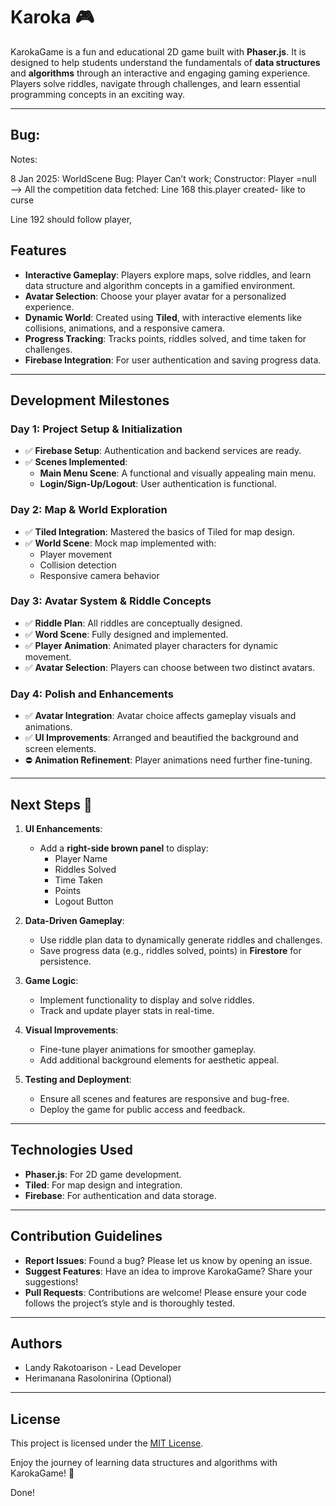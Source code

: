
# Karoka 🎮

KarokaGame is a fun and educational 2D game built with **Phaser.js**. It is designed to help students understand the fundamentals of **data structures** and **algorithms** through an interactive and engaging gaming experience. Players solve riddles, navigate through challenges, and learn essential programming concepts in an exciting way.

---
## Bug:
Notes: 

8 Jan 2025:
WorldScene Bug: Player Can’t work;
Constructor: Player =null
—> All the competition data fetched:
Line 168 this.player created- like to curse

Line 192 should follow player,

## Features

- **Interactive Gameplay**: Players explore maps, solve riddles, and learn data structure and algorithm concepts in a gamified environment.
- **Avatar Selection**: Choose your player avatar for a personalized experience.
- **Dynamic World**: Created using **Tiled**, with interactive elements like collisions, animations, and a responsive camera.
- **Progress Tracking**: Tracks points, riddles solved, and time taken for challenges.
- **Firebase Integration**: For user authentication and saving progress data.

---

## Development Milestones

### **Day 1: Project Setup & Initialization**
- ✅ **Firebase Setup**: Authentication and backend services are ready.
- ✅ **Scenes Implemented**:
  - **Main Menu Scene**: A functional and visually appealing main menu.
  - **Login/Sign-Up/Logout**: User authentication is functional.

### **Day 2: Map & World Exploration**
- ✅ **Tiled Integration**: Mastered the basics of Tiled for map design.
- ✅ **World Scene**: Mock map implemented with:
  - Player movement
  - Collision detection
  - Responsive camera behavior

### **Day 3: Avatar System & Riddle Concepts**
- ✅ **Riddle Plan**: All riddles are conceptually designed.
- ✅ **Word Scene**: Fully designed and implemented.
- ✅ **Player Animation**: Animated player characters for dynamic movement.
- ✅ **Avatar Selection**: Players can choose between two distinct avatars.

### **Day 4: Polish and Enhancements**
- ✅ **Avatar Integration**: Avatar choice affects gameplay visuals and animations.
- ✅ **UI Improvements**: Arranged and beautified the background and screen elements.
- ⛔ **Animation Refinement**: Player animations need further fine-tuning.

---

## Next Steps 🚀

1. **UI Enhancements**:
   - Add a **right-side brown panel** to display:
     - Player Name
     - Riddles Solved
     - Time Taken
     - Points
     - Logout Button

2. **Data-Driven Gameplay**:
   - Use riddle plan data to dynamically generate riddles and challenges.
   - Save progress data (e.g., riddles solved, points) in **Firestore** for persistence.

3. **Game Logic**:
   - Implement functionality to display and solve riddles.
   - Track and update player stats in real-time.

4. **Visual Improvements**:
   - Fine-tune player animations for smoother gameplay.
   - Add additional background elements for aesthetic appeal.

5. **Testing and Deployment**:
   - Ensure all scenes and features are responsive and bug-free.
   - Deploy the game for public access and feedback.

---

## Technologies Used

- **Phaser.js**: For 2D game development.
- **Tiled**: For map design and integration.
- **Firebase**: For authentication and data storage.

---

## Contribution Guidelines

- **Report Issues**: Found a bug? Please let us know by opening an issue.
- **Suggest Features**: Have an idea to improve KarokaGame? Share your suggestions!
- **Pull Requests**: Contributions are welcome! Please ensure your code follows the project’s style and is thoroughly tested.

---

## Authors

- Landy Rakotoarison - Lead Developer
- Herimanana Rasolonirina (Optional)

---

## License

This project is licensed under the [MIT License](LICENSE).

Enjoy the journey of learning data structures and algorithms with KarokaGame! 🌟

Done!

